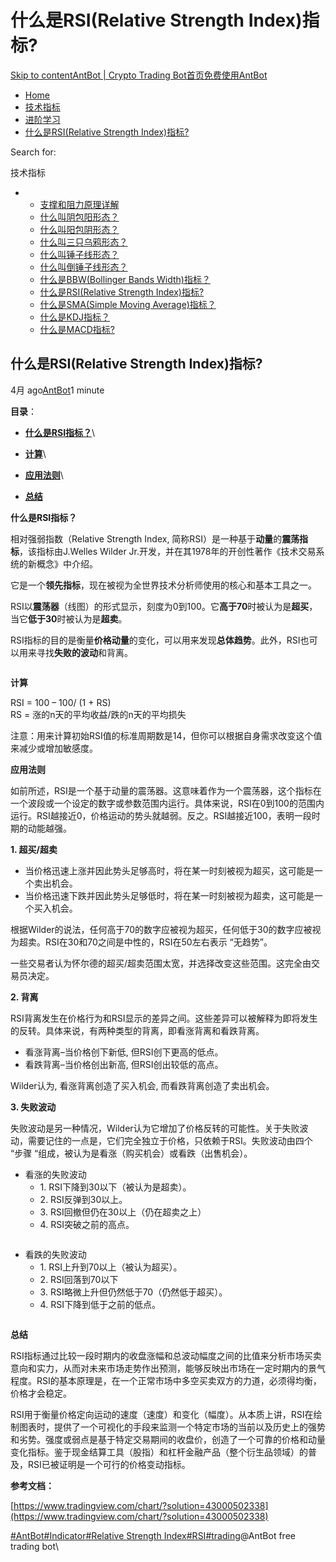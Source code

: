 # 什么是RSI(Relative Strength Index)指标?

[Skip to content](https://www.antrade.io/guide/docs/cn/rsi-indicator/#content)[AntBot | Crypto Trading Bot](https://www.antrade.io/guide/docs/cn/)[首页](https://www.antrade.io/guide/docs/cn/)[免费使用AntBot](https://antrade.io/)

* [Home](https://www.antrade.io/guide/docs/cn)
* [技术指标](https://www.antrade.io/guide/docs/cn/indicator/)
* [进阶学习](https://www.antrade.io/guide/docs/cn/cn-learning/)
* [什么是RSI(Relative Strength Index)指标?](https://www.antrade.io/guide/docs/cn/rsi-indicator/)

Search for:

技术指标

*
  * [支撑和阻力原理详解](https://www.antrade.io/guide/docs/cn/support-resistance/)
  * [什么叫阴包阳形态？](https://www.antrade.io/guide/docs/cn/engulfing-bearish-patterns/)
  * [什么叫阳包阴形态？](https://www.antrade.io/guide/docs/cn/engulfing-bullish-patterns/)
  * [什么叫三只乌鸦形态？](https://www.antrade.io/guide/docs/cn/three-black-crows-patterns/)
  * [什么叫锤子线形态？](https://www.antrade.io/guide/docs/cn/long-lower-shadow-patterns/)
  * [什么叫倒锤子线形态？](https://www.antrade.io/guide/docs/cn/long-upper-shadow-patterns/)
  * [什么是BBW(Bollinger Bands Width)指标？](https://www.antrade.io/guide/docs/cn/bbw-indicator/)
  * [什么是RSI(Relative Strength Index)指标?](https://www.antrade.io/guide/docs/cn/rsi-indicator/)
  * [什么是SMA(Simple Moving Average)指标？](https://www.antrade.io/guide/docs/cn/ma-indicator/)
  * [什么是KDJ指标？](https://www.antrade.io/guide/docs/cn/kdj-indicator/)
  * [什么是MACD指标?](https://www.antrade.io/guide/docs/cn/macd-indicator/)

## 什么是RSI(Relative Strength Index)指标?

4月 ago[AntBot](https://www.antrade.io/guide/docs/cn/author/antbot/)1 minute

**目录**：

* [**什么是RSI指标？**](https://www.antrade.io/guide/docs/cn/rsi-indicator/#%E4%BB%80%E4%B9%88%E6%98%AFRSI%E6%8C%87%E6%A0%87%EF%BC%9F)\

* [**计算**](https://www.antrade.io/guide/docs/cn/rsi-indicator/#%E8%AE%A1%E7%AE%97)\

* [**应用法则**](https://www.antrade.io/guide/docs/cn/rsi-indicator/#%E5%BA%94%E7%94%A8%E6%B3%95%E5%88%99)\

* [**总结**](https://www.antrade.io/guide/docs/cn/rsi-indicator/#%E6%80%BB%E7%BB%93)

**什么是RSI指标？**

相对强弱指数（Relative Strength Index, 简称RSI）是一种基于**动量**的**震荡指标**，该指标由J.Welles Wilder Jr.开发，并在其1978年的开创性著作《技术交易系统的新概念》中介绍。

它是一个**领先指标**，现在被视为全世界技术分析师使用的核心和基本工具之一。

RSI以**震荡器**（线图）的形式显示，刻度为0到100。它**高于70**时被认为是**超买**，当它**低于30**时被认为是**超卖**。

RSI指标的目的是衡量**价格动量**的变化，可以用来发现**总体趋势**。此外，RSI也可以用来寻找**失败的波动**和背离。

<figure><img src="https://antrade.io/guide/docs/cn/wp-content/uploads/2022/11/RSI-1.jpg" alt=""><figcaption></figcaption></figure>

**计算**

RSI = 100 – 100/ (1 + RS)\
RS = 涨的n天的平均收益/跌的n天的平均损失

注意：用来计算初始RSI值的标准周期数是14，但你可以根据自身需求改变这个值来减少或增加敏感度。

**应用法则**

如前所述，RSI是一个基于动量的震荡器。这意味着作为一个震荡器，这个指标在一个波段或一个设定的数字或参数范围内运行。具体来说，RSI在0到100的范围内运行。RSI越接近0，价格运动的势头就越弱。反之。RSI越接近100，表明一段时期的动能越强。

**1. 超买/超卖**

* 当价格迅速上涨并因此势头足够高时，将在某一时刻被视为超买，这可能是一个卖出机会。
* 当价格迅速下跌并因此势头足够低时，将在某一时刻被视为超卖，这可能是一个买入机会。

根据Wilder的说法，任何高于70的数字应被视为超买，任何低于30的数字应被视为超卖。RSI在30和70之间是中性的，RSI在50左右表示 “无趋势”。

一些交易者认为怀尔德的超买/超卖范围太宽，并选择改变这些范围。这完全由交易员决定。

**2. 背离**

RSI背离发生在价格行为和RSI显示的差异之间。这些差异可以被解释为即将发生的反转。具体来说，有两种类型的背离，即看涨背离和看跌背离。

* 看涨背离–当价格创下新低, 但RSI创下更高的低点。
* 看跌背离–当价格创出新高, 但RSI创出较低的高点。

Wilder认为, 看涨背离创造了买入机会, 而看跌背离创造了卖出机会。

**3. 失败波动**

失败波动是另一种情况，Wilder认为它增加了价格反转的可能性。关于失败波动，需要记住的一点是，它们完全独立于价格，只依赖于RSI。失败波动由四个 “步骤 “组成，被认为是看涨（购买机会）或看跌（出售机会）。

* 看涨的失败波动
  * 1\. RSI下降到30以下（被认为是超卖）。
  * 2\. RSI反弹到30以上。
  * 3\. RSI回撤但仍在30以上（仍在超卖之上）
  * 4\. RSI突破之前的高点。

<figure><img src="https://antrade.io/guide/docs/cn/wp-content/uploads/2022/11/%E5%A4%B1%E8%B4%A5%E6%B3%A2%E5%8A%A8.jpg" alt=""><figcaption></figcaption></figure>

* 看跌的失败波动
  * 1\. RSI上升到70以上（被认为超买）。
  * 2\. RSI回落到70以下
  * 3\. RSI略微上升但仍然低于70（仍然低于超买）。
  * 4\. RSI下降到低于之前的低点。

<figure><img src="https://antrade.io/guide/docs/cn/wp-content/uploads/2022/11/%E7%9C%8B%E8%B7%8C%E5%A4%B1%E8%B4%A5%E6%B3%A2%E5%8A%A8.jpg" alt=""><figcaption></figcaption></figure>

**总结**

RSI指标通过比较一段时期内的收盘涨幅和总波动幅度之间的比值来分析市场买卖意向和实力，从而对未来市场走势作出预测，能够反映出市场在一定时期内的景气程度。RSI的基本原理是，在一个正常市场中多空买卖双方的力道，必须得均衡，价格才会稳定。

RSI用于衡量价格定向运动的速度（速度）和变化（幅度）。从本质上讲，RSI在绘制图表时，提供了一个可视化的手段来监测一个特定市场的当前以及历史上的强势和劣势。强度或弱点是基于特定交易期间的收盘价，创造了一个可靠的价格和动量变化指标。鉴于现金结算工具（股指）和杠杆金融产品（整个衍生品领域）的普及，RSI已被证明是一个可行的价格变动指标。

**参考文档：**

[https://www.tradingview.com/chart/?solution=43000502338](https://www.tradingview.com/chart/?solution=43000502338)

[#AntBot](https://www.antrade.io/guide/docs/cn/tag/antbot/)[#Indicator](https://www.antrade.io/guide/docs/cn/tag/indicator/)[#Relative Strength Index](https://www.antrade.io/guide/docs/cn/tag/relative-strength-index/)[#RSI](https://www.antrade.io/guide/docs/cn/tag/rsi/)[#trading](https://www.antrade.io/guide/docs/cn/tag/trading/)@AntBot free trading bot\
